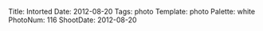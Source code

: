Title: Intorted
Date: 2012-08-20
Tags: photo
Template: photo
Palette: white
PhotoNum: 116
ShootDate: 2012-08-20
